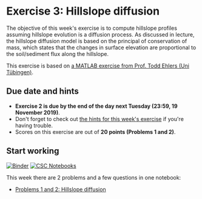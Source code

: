# Exercise 3: Hillslope diffusion

The objective of this week's exercise is to compute hillslope profiles assuming hillslope evolution is a diffusion process.
As discussed in lecture, the hillslope diffusion model is based on the principal of conservation of mass, which states that the changes in surface elevation are proportional to the soil/sediment flux along the hillslope.

This exercise is based on [a MATLAB exercise from Prof. Todd Ehlers (Uni Tübingen)](http://www.mnf.uni-tuebingen.de/fachbereiche/geowissenschaften/arbeitsgruppen/mineralogie-geodynamik/forschungsbereich/geologie-geodynamik/workgroup.html).

## Due date and hints

- **Exercise 2 is due by the end of the day next Tuesday (23:59, 19 November 2019)**.
- Don't forget to check out [the hints for this week's exercise](https://introqg.github.io/site/lessons/L3/exercise-3.html) if you're having trouble.
- Scores on this exercise are out of **20 points (Problems 1 and 2)**.

## Start working

[![Binder](https://mybinder.org/badge.svg)](https://mybinder.org/v2/gh/introqg/notebooks/master?urlpath=lab)
[![CSC Notebooks](https://img.shields.io/badge/launch-CSC%20notebook-blue.svg)](https://notebooks.csc.fi/#/blueprint/d8bb9216112e4dc298f51de49b9fae56)

This week there are 2 problems and a few questions in one notebook:

 - [Problems 1 and 2: Hillslope diffusion](Exercise-3-problems-1-2.ipynb)